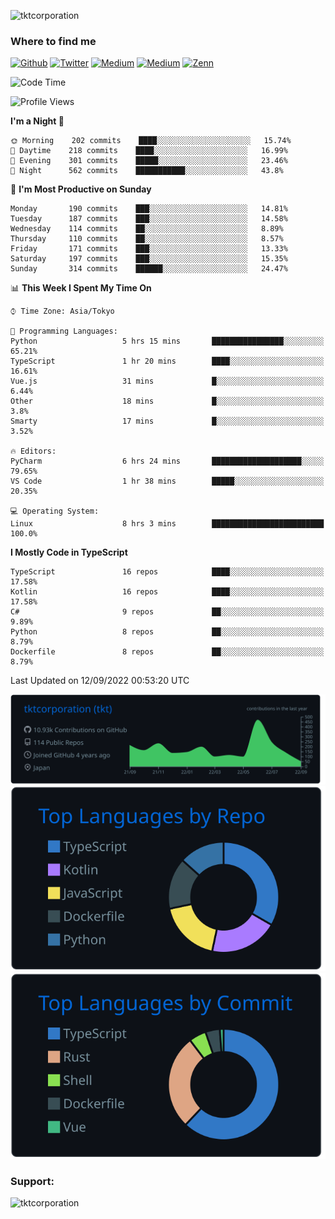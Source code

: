 <p align="left"> <img src="https://komarev.com/ghpvc/?username=tktcorporation&label=Profile%20views&color=0e75b6&style=flat" alt="tktcorporation" /> </p>

<h3>Where to find me</h3>
<p>
<a href="https://github.com/tktcorporation" target="_blank"><img alt="Github" src="https://img.shields.io/badge/GitHub-%2312100E.svg?&style=for-the-badge&logo=Github&logoColor=white" /></a>
<a href="https://twitter.com/tktcorporation" target="_blank"><img alt="Twitter" src="https://img.shields.io/badge/twitter-%231DA1F2.svg?&style=for-the-badge&logo=twitter&logoColor=white" /></a>
<a href="https://www.linkedin.com/in/tktcorporation" target="_blank"><img alt="Medium" src="https://img.shields.io/badge/linkdin-0a66c2.svg?&style=for-the-badge&logo=linkedin&logoColor=white" /></a>
<a href="https://qiita.com/tktcorporation" target="_blank"><img alt="Medium" src="https://img.shields.io/badge/qiita-55C500.svg?&style=for-the-badge&logo=qiita&logoColor=white" /></a>
<a href="https://zenn.dev/tktcorporation" target="_blank"><img alt="Zenn" src="https://img.shields.io/badge/Zenn-3EA8FF.svg?&style=for-the-badge&logo=Zenn&logoColor=white" /></a>
</p>
  
<!--START_SECTION:waka-->
![Code Time](http://img.shields.io/badge/Code%20Time-534%20hrs%2013%20mins-blue)

![Profile Views](http://img.shields.io/badge/Profile%20Views-0-blue)

**I'm a Night 🦉** 

```text
🌞 Morning    202 commits    ████░░░░░░░░░░░░░░░░░░░░░   15.74% 
🌆 Daytime    218 commits    ████░░░░░░░░░░░░░░░░░░░░░   16.99% 
🌃 Evening    301 commits    █████░░░░░░░░░░░░░░░░░░░░   23.46% 
🌙 Night      562 commits    ███████████░░░░░░░░░░░░░░   43.8%

```
📅 **I'm Most Productive on Sunday** 

```text
Monday       190 commits    ███░░░░░░░░░░░░░░░░░░░░░░   14.81% 
Tuesday      187 commits    ███░░░░░░░░░░░░░░░░░░░░░░   14.58% 
Wednesday    114 commits    ██░░░░░░░░░░░░░░░░░░░░░░░   8.89% 
Thursday     110 commits    ██░░░░░░░░░░░░░░░░░░░░░░░   8.57% 
Friday       171 commits    ███░░░░░░░░░░░░░░░░░░░░░░   13.33% 
Saturday     197 commits    ███░░░░░░░░░░░░░░░░░░░░░░   15.35% 
Sunday       314 commits    ██████░░░░░░░░░░░░░░░░░░░   24.47%

```


📊 **This Week I Spent My Time On** 

```text
⌚︎ Time Zone: Asia/Tokyo

💬 Programming Languages: 
Python                   5 hrs 15 mins       ████████████████░░░░░░░░░   65.21% 
TypeScript               1 hr 20 mins        ████░░░░░░░░░░░░░░░░░░░░░   16.61% 
Vue.js                   31 mins             █░░░░░░░░░░░░░░░░░░░░░░░░   6.44% 
Other                    18 mins             █░░░░░░░░░░░░░░░░░░░░░░░░   3.8% 
Smarty                   17 mins             █░░░░░░░░░░░░░░░░░░░░░░░░   3.52%

🔥 Editors: 
PyCharm                  6 hrs 24 mins       ████████████████████░░░░░   79.65% 
VS Code                  1 hr 38 mins        █████░░░░░░░░░░░░░░░░░░░░   20.35%

💻 Operating System: 
Linux                    8 hrs 3 mins        █████████████████████████   100.0%

```

**I Mostly Code in TypeScript** 

```text
TypeScript               16 repos            ████░░░░░░░░░░░░░░░░░░░░░   17.58% 
Kotlin                   16 repos            ████░░░░░░░░░░░░░░░░░░░░░   17.58% 
C#                       9 repos             ██░░░░░░░░░░░░░░░░░░░░░░░   9.89% 
Python                   8 repos             ██░░░░░░░░░░░░░░░░░░░░░░░   8.79% 
Dockerfile               8 repos             ██░░░░░░░░░░░░░░░░░░░░░░░   8.79%

```



 Last Updated on 12/09/2022 00:53:20 UTC
<!--END_SECTION:waka-->

[![](https://raw.githubusercontent.com/tktcorporation/tktcorporation/master/profile-summary-card-output/github_dark/0-profile-details.svg)](https://github.com/vn7n24fzkq/github-profile-summary-cards)
[![](https://raw.githubusercontent.com/tktcorporation/tktcorporation/master/profile-summary-card-output/github_dark/1-repos-per-language.svg)](https://github.com/vn7n24fzkq/github-profile-summary-cards) [![](https://raw.githubusercontent.com/tktcorporation/tktcorporation/master/profile-summary-card-output/github_dark/2-most-commit-language.svg)](https://github.com/vn7n24fzkq/github-profile-summary-cards)

<h3 align="left">Support:</h3>
<p><a href="https://www.buymeacoffee.com/tktcorporation"> <img align="left" src="https://cdn.buymeacoffee.com/buttons/v2/default-yellow.png" height="50" width="210" alt="tktcorporation" /></a></p><br><br>

